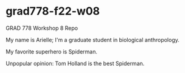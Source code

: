 # grad778-f22-w08
GRAD 778 Workshop 8 Repo

My name is Arielle; I'm a graduate student in biological anthropology.

My favorite superhero is Spiderman.

Unpopular opinion: Tom Holland is the best Spiderman.
